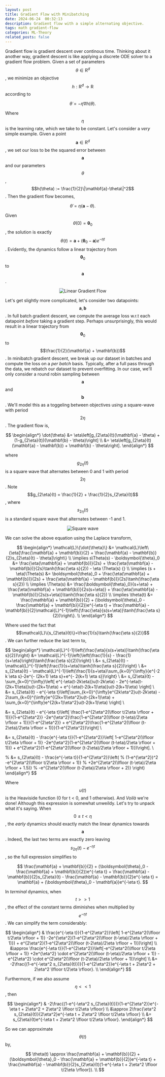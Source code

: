 ```yaml
---
layout: post
title: Gradient Flow with Minibatching
date: 2024-06-24  00:32:13
description: Gradient flow with a simple alternating objective.
tags: math gradient-flow
categories: ML-Theory
related_posts: false
---
```


Gradient flow is gradient descent over continous time. Thinking about it another way, gradient descent is like applying a discrete ODE solver to a gradient flow problem. Given a set of parameters $$\theta \in \mathrm{R}^d$$, we minimize an objective $$h : \mathrm{R}^d \to \mathrm{R}$$ according to

$$
\dot{\theta} = -\eta\nabla h(\theta).
$$

Where $$\eta$$ is the learning rate, which we take to be constant. Let's consider a *very* simple example. Given a point $$\mathbf{a}\in\mathrm{R}^d$$, we set our loss to be the squared error between $$\mathbf{a}$$ and our parameters $$\theta$$, $$h(\theta) := \frac{1}{2}\|\mathbf{a}-\theta\|^2$$. Then the gradient flow becomes,

$$
\dot{\theta} = \eta(\mathbf{a} - \theta).
$$

Given $$\theta(0)=\boldsymbol{\theta}_0$$, the solution is exactly $$\theta(t)=\mathbf{a} + (\boldsymbol{\theta}_0 - \mathbf{a})e^{-\eta t}$$. Evidently, the dynamics follow a linear trajectory from $$\boldsymbol{\theta}_0$$ to $$\mathbf{a}$$.

<p align="center">
<img title="Linear Gradient Flow" src="/assets/img/lineargf.png">
</p>

Let's get slightly more complicated, let's consider two datapoints: $$\mathbf{a},\mathbf{b}$$. In full batch gradient descent, we compute the average loss w.r.t each datapoint *before* taking a gradient step. Perhaps unsurprisingly, this would result in a linear trajectory from  $$\boldsymbol{\theta}_0$$ to $$\frac{1}{2}(\mathbf{a} + \mathbf{b})$$. In minibatch gradient descent, we break up our dataset in batches and compute the loss on a *per batch* basis. Typically, after a full pass through the data, we rebatch our dataset to prevent overfitting. In our case, we'll only consider a round robin sampling between $$\mathbf{a}$$ and $$\mathbf{b}$$. We'll model this as a toggeling between objectives using a square-wave with period $$2\eta$$. The gradient flow is,

$$
\begin{align*}
\dot{\theta} &= \eta\left[g_{2\eta}(t)(\mathbf{a} - \theta) + (1-g_{2\eta}(t))(\mathbf{b} - \theta)\right] \\
             &= \eta\left[g_{2\eta}(t)(\mathbf{a} - \mathbf{b}) + \mathbf{b}  - \theta\right].
\end{align*}
$$

where $$g_{2\eta}(t)$$ is a square wave that alternates between 0 and 1 with period $$2\eta$$. Note $$g_{2\eta}(t) = \frac{1}{2} + \frac{1}{2}s_{2\eta}(t)$$, where  $$s_{2\eta}(t)$$ is a standard square wave that alternates between -1 and 1. 

<p align="center">
<img title="Square wave" src="/assets/img/squarewave.png">
</p>

We can solve the above equation using the Laplace transform,

$$
\begin{align*}
\mathcal{L}\{\dot{\theta}\} &= \mathcal{L}\left\{\eta[\frac{\mathbf{a} + \mathbf{b}}{2} + \frac{\mathbf{a} - \mathbf{b}}{2}s_{2\eta}(t) - \theta]\right\} \\
\implies s\Theta(s) - \boldsymbol{\theta}_0 &= \frac{\eta(\mathbf{a} + \mathbf{b})}{2s} + \frac{\eta(\mathbf{a} - \mathbf{b})}{2s}\tanh(\frac{\eta s}{2}) - \eta \Theta(s) {} \\  
\implies (s + \eta)\Theta(s) &= \boldsymbol{\theta}_0 + \frac{\eta(\mathbf{a} + \mathbf{b})}{2s} + \frac{\eta(\mathbf{a} - \mathbf{b})}{2s}\tanh(\frac{\eta s}{2}) \\  
\implies \Theta(s) &= \frac{\boldsymbol{\theta}_0}{s+\eta} + \frac{\eta(\mathbf{a} + \mathbf{b})}{2s(s+\eta)} + \frac{\eta(\mathbf{a} - \mathbf{b})}{2s(s+\eta)}\tanh(\frac{\eta s}{2}) \\  
\implies \theta(t) &= \frac{\mathbf{a} + \mathbf{b}}{2} + (\boldsymbol{\theta}_0 -  \frac{\mathbf{a} + \mathbf{b}}{2})e^{-\eta t} + \frac{\mathbf{a} - \mathbf{b}}{2}\mathcal{L}^{-1}\left\{\frac{\eta}{s(s+\eta)}\tanh(\frac{\eta s}{2})\right\}. \\  
\end{align*}
$$

Where used the fact that $$\mathcal{L}\{s_{2\eta}(t)\}=\frac{1}{s}\tanh{\frac{\eta s}{2}}$$. We can further reduce the last term to, 

$$
\begin{align*}
\mathcal{L}^{-1}\left\{\frac{\eta}{s(s+\eta)}\tanh(\frac{\eta s}{2})\right\} &= \mathcal{L}^{-1}\left\{\left(\frac{1}{s} - \frac{1}{s+\eta}\right)\tanh(\frac{\eta s}{2})\right\} \\
&= s_{2\eta}(t) - \mathcal{L}^{-1}\left\{\frac{1}{s+\eta}\tanh(\frac{\eta s}{2})\right\} \\
&= s_{2\eta}(t) - \mathcal{L}^{-1}\left\{\frac{1}{s+\eta}\sum_{k=0}^{\infty}{e^{-2 k \eta s}-2e^{- (2k+1) \eta s}+e^{- 2(k+1) \eta s}}\right\} \\
&= s_{2\eta}(t) - \sum_{k=0}^{\infty}\left[ e^{-\eta(t-2k\eta)}u(t-2k\eta) - 2e^{-\eta(t-(2k+1)\eta)}u(t-(2k+1)\eta) + e^{-\eta(t-2(k+1)\eta)}u(t-2(k+1)\eta) \right] \\
&= s_{2\eta}(t) - e^{-\eta t}\left[\sum_{k=0}^{\infty}e^{2k\eta^2}u(t-2k\eta) 
                          - 2\sum_{k=0}^{\infty}e^{(2k+1)\eta^2}u(t-(2k+1)\eta) + 
                             \sum_{k=0}^{\infty}e^{2(k+1)\eta^2}u(t-2(k+1)\eta) \right] \\

&= s_{2\eta}(t) - e^{-\eta t}\left[ \frac{1-e^{2\eta^2(\lfloor t/2\eta \rfloor + 1)}}{1-e^{2\eta^2}}
                                    -2e^{\eta^2}\frac{1-e^{2\eta^2(\lfloor (t-\eta)/2\eta \rfloor + 1)}}{1-e^{2\eta^2}} 
                                    + e^{2\eta^2}\frac{1-e^{2\eta^2(\lfloor (t-2\eta)/2\eta \rfloor + 1)}}{1-e^{2\eta^2}}\right] \\

&= s_{2\eta}(t) - \frac{e^{-\eta t}}{1-e^{2\eta^2}}\left[ 1-e^{2\eta^2(\lfloor t/2\eta \rfloor + 1)}
                                    -2e^{\eta^2}(1-e^{2\eta^2(\lfloor (t-\eta)/2\eta \rfloor + 1)})
                                    + e^{2\eta^2}(1-e^{2\eta^2(\lfloor (t-2\eta)/2\eta \rfloor + 1)})\right]. \\

% &= s_{2\eta}(t) - \frac{e^{-\eta t}}{1-e^{2\eta^2}}\left( 
%                                      (1-e^{\eta^2})^2 -e^{2\eta^2(\lfloor t/2\eta \rfloor + 1)}
%                                     +2e^{2\eta^2(\lfloor (t-\eta)/2\eta \rfloor + 1.5)}
%                                     -e^{2\eta^2(\lfloor (t-2\eta)/2\eta \rfloor + 2)} \right)
\end{align*}
$$

Where $$u(t)$$ is the Heaviside function (0 for t < 0, and 1 otherwise). And *Voilà* we're done! Although this expression is somewhat unweildy. Let's try to unpack what it's saying. When $$0 \leq t<\eta$$, the *early* dynamics should exactly match the linear dynamics towards $$\mathbf{a}$$. Indeed, the last two terms are exactly zero leaving $$s_{2\eta}(t) - e^{-\eta t}$$, so the full expression simplifies to

$$
\frac{\mathbf{a} + \mathbf{b}}{2} + (\boldsymbol{\theta}_0 - \frac{\mathbf{a} + \mathbf{b}}{2})e^{-\eta t} + \frac{\mathbf{a} - \mathbf{b}}{2}s_{2\eta}(t) - \frac{\mathbf{a} - \mathbf{b}}{2}e^{-\eta t} = \mathbf{a} + (\boldsymbol{\theta}_0 - \mathbf{a})e^{-\eta t}.
$$

In *terminal* dynamics, when $$t>>1$$, the effect of the constant terms diminishes when multiplied by $$e^{-\eta t}$$. We can simplify the term considerably:

$$
\begin{align*}
& \frac{e^{-\eta t}}{1-e^{2\eta^2}}\left[ 1-e^{2\eta^2(\lfloor t/2\eta \rfloor + 1)}
    -2e^{\eta^2}(1-e^{2\eta^2(\lfloor (t-\eta)/2\eta \rfloor + 1)})
    + e^{2\eta^2}(1-e^{2\eta^2(\lfloor (t-2\eta)/2\eta \rfloor + 1)})\right] \\
&\approx \frac{e^{-\eta t}}{1-e^{2\eta^2}}\left[-e^{2\eta^2(\lfloor t/2\eta \rfloor + 1)}
    +2e^{\eta^2} \cdot e^{2\eta^2(\lfloor (t-\eta)/2\eta \rfloor + 1)}
    -e^{2\eta^2} \cdot e^{2\eta^2(\lfloor (t-2\eta)/2\eta \rfloor + 1)}\right] \\
&= -2\frac{(1-e^{-\eta^2 s_{2\eta}(t)})}{1-e^{2\eta^2}}e^{-\eta t + 2\eta^2 + 2\eta^2 \lfloor t/2\eta \rfloor}. \\
\end{align*}
$$

Furthermore, if we also assume $$\eta << 1$$, then 

$$
\begin{align*}
& -2\frac{(1-e^{-\eta^2 s_{2\eta}(t)})}{1-e^{2\eta^2}}e^{-\eta t + 2\eta^2 + 2\eta^2 \lfloor t/2\eta \rfloor} \\
&\approx 2\frac{\eta^2 s_{2\eta}(t)}{2\eta^2}e^{-\eta t + 2\eta^2 \lfloor t/2\eta \rfloor} \\ 
&=  s_{2\eta}(t)e^{-\eta t + 2\eta^2 \lfloor t/2\eta \rfloor}.
\end{align*}
$$

So we can approximate $$\theta(t)$$ by,

$$
\theta(t) \approx \frac{\mathbf{a} + \mathbf{b}}{2} + (\boldsymbol{\theta}_0 -  \frac{\mathbf{a} + \mathbf{b}}{2})e^{-\eta t} + \frac{\mathbf{a} - \mathbf{b}}{2}s_{2\eta}(t)(1-e^{-\eta t + 2\eta^2 \lfloor t/2\eta \rfloor}). \\  
$$




